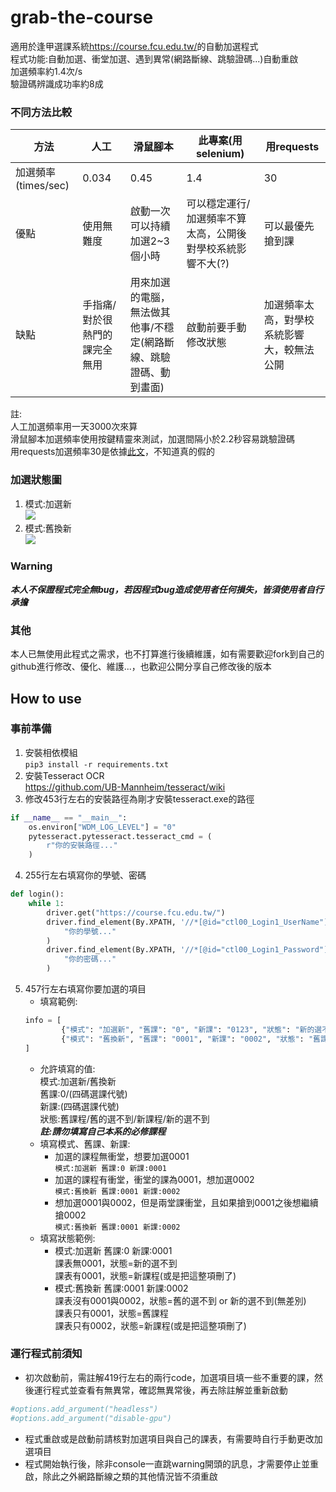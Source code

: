 # grab-the-course
適用於逢甲選課系統<https://course.fcu.edu.tw/>的自動加選程式<br/>
程式功能:自動加選、衝堂加選、遇到異常(網路斷線、跳驗證碼...)自動重啟<br/>
加選頻率約1.4次/s<br/>
驗證碼辨識成功率約8成<br/>

### 不同方法比較
|方法|人工|滑鼠腳本|此專案(用selenium)|用requests|
|-|-|-|-|-|
|加選頻率(times/sec)|0.034|0.45|1.4|30|
|優點|使用無難度|啟動一次可以持續加選2~3個小時|可以穩定運行/加選頻率不算太高，公開後對學校系統影響不大(?)|可以最優先搶到課|
|缺點|手指痛/對於很熱門的課完全無用|用來加選的電腦，無法做其他事/不穩定(網路斷線、跳驗證碼、動到畫面)|啟動前要手動修改狀態|加選頻率太高，對學校系統影響大，較無法公開|

註:<br/>
人工加選頻率用一天3000次來算<br/>
滑鼠腳本加選頻率使用按鍵精靈來測試，加選間隔小於2.2秒容易跳驗證碼<br/>
用requests加選頻率30是依據[此文](https://www.dcard.tw/f/fcu/p/236947359)，不知道真的假的<br/>

### 加選狀態圖
1. 模式:加選新<br/>
![](https://upload.cc/i1/2022/09/04/o1yFbs.png)
2. 模式:舊換新<br/>
![](https://upload.cc/i1/2022/09/04/0sr8qL.png)

### Warning
***本人不保證程式完全無bug，若因程式bug造成使用者任何損失，皆須使用者自行承擔***

### 其他
本人已無使用此程式之需求，也不打算進行後續維護，如有需要歡迎fork到自己的github進行修改、優化、維護...，也歡迎公開分享自己修改後的版本

## How to use

### 事前準備
1. 安裝相依模組<br/>
`pip3 install -r requirements.txt`<br/>
2. 安裝Tesseract OCR<br/>
<https://github.com/UB-Mannheim/tesseract/wiki><br/>
3. 修改453行左右的安裝路徑為剛才安裝tesseract.exe的路徑<br/>
```python
if __name__ == "__main__":
    os.environ["WDM_LOG_LEVEL"] = "0"
    pytesseract.pytesseract.tesseract_cmd = (
        r"你的安裝路徑..."
    )
```
4. 255行左右填寫你的學號、密碼<br/>
```python
def login():
    while 1:
        driver.get("https://course.fcu.edu.tw/")
        driver.find_element(By.XPATH, '//*[@id="ctl00_Login1_UserName"]').send_keys(
            "你的學號..."
        )
        driver.find_element(By.XPATH, '//*[@id="ctl00_Login1_Password"]').send_keys(
            "你的密碼..."
        )
```
5. 457行左右填寫你要加選的項目<br/>
	* 填寫範例:<br/>
	```python
	info = [
			{"模式": "加選新", "舊課": "0", "新課": "0123", "狀態": "新的選不到"},
			{"模式": "舊換新", "舊課": "0001", "新課": "0002", "狀態": "舊課程"},
	]
	```
	* 允許填寫的值:<br/>
	模式:加選新/舊換新<br/>
	舊課:0/(四碼選課代號)<br/>
	新課:(四碼選課代號)<br/>
	狀態:舊課程/舊的選不到/新課程/新的選不到<br/>
	***註:請勿填寫自己本系的必修課程***<br/>
	* 填寫模式、舊課、新課:<br/>
		* 加選的課程無衝堂，想要加選0001<br/>
		`模式:加選新 舊課:0 新課:0001`<br/>
		* 加選的課程有衝堂，衝堂的課為0001，想加選0002<br/>
		`模式:舊換新 舊課:0001 新課:0002`<br/>
		* 想加選0001與0002，但是兩堂課衝堂，且如果搶到0001之後想繼續搶0002<br/>
		`模式:舊換新 舊課:0001 新課:0002`<br/>
	* 填寫狀態範例:<br/>
		* 模式:加選新 舊課:0 新課:0001<br/>
		課表無0001，狀態=新的選不到<br/>
		課表有0001，狀態=新課程(或是把這整項刪了)<br/>
		* 模式:舊換新 舊課:0001 新課:0002<br/>
		課表沒有0001與0002，狀態=舊的選不到 or 新的選不到(無差別)<br/>
		課表只有0001，狀態=舊課程<br/>
		課表只有0002，狀態=新課程(或是把這整項刪了)<br/>

### 運行程式前須知
* 初次啟動前，需註解419行左右的兩行code，加選項目填一些不重要的課，然後運行程式並查看有無異常，確認無異常後，再去除註解並重新啟動<br/>
```python
#options.add_argument("headless")
#options.add_argument("disable-gpu")
```
* 程式重啟或是啟動前請核對加選項目與自己的課表，有需要時自行手動更改加選項目<br/>
* 程式開始執行後，除非console一直跳warning開頭的訊息，才需要停止並重啟，除此之外網路斷線之類的其他情況皆不須重啟<br/>